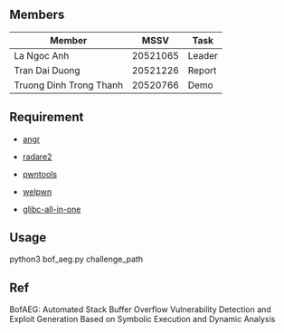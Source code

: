 ## Members
| Member | MSSV | Task | 
| --- | ---| --- |
| La Ngoc Anh |  20521065 | Leader |
| Tran Dai Duong | 20521226 | Report |
| Truong Dinh Trong Thanh | 20520766 | Demo |
## Requirement

* [angr](https://github.com/angr/angr )

* [radare2](https://github.com/radareorg/radare2)
* [pwntools](https://github.com/Gallopsled/pwntools)
* [welpwn](https://github.com/matrix1001/welpwn)

* [glibc-all-in-one](https://github.com/matrix1001/glibc-all-in-one)

## Usage

python3 bof_aeg.py challenge_path

## Ref

BofAEG: Automated Stack Buffer Overflow Vulnerability Detection and Exploit Generation Based on Symbolic Execution and Dynamic Analysis




